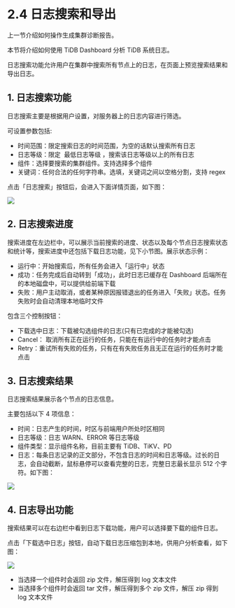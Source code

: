 # 2.4 日志搜索和导出

上一节介绍如何操作生成集群诊断报告。

本节将介绍如何使用 TiDB Dashboard 分析 TiDB 系统日志。

日志搜索功能允许用户在集群中搜索所有节点上的日志，在页面上预览搜索结果和导出日志。

## 1. 日志搜索功能

日志搜索主要是根据用户设置，对服务器上的日志内容进行筛选。

可设置参数包括:

- 时间范围：限定搜索日志的时间范围，为空的话默认搜索所有日志
- 日志等级：限定 ​ 最低日志等级 ​，搜索该日志等级以上的所有日志
- 组件：选择要搜索的集群组件。支持选择多个组件
- 关键词：任何合法的任何字符串。选填，关键词之间以空格分割，支持 regex

点击「日志搜索」按钮后，会进入下面详情页面，如下图：

![](res/session3/chapter2/log-export/1.jpg)

## 2. 日志搜索进度


搜索进度在左边栏中，可以展示当前搜索的进度、状态以及每个节点日志搜索状态和统计等，搜索进度中还包括下载日志功能，见下小节图。展示状态示例：

- 运行中：开始搜索后，所有任务会进入「运行中」状态
- 成功：任务完成后自动转到「成功」，此时日志已缓存在 Dashboard 后端所在的本地磁盘中，可以提供给前端下载
- 失败：用户主动取消，或者某种原因报错退出的任务进入「失败」状态。任务失败时会自动清理本地临时文件

包含三个控制按钮：

- 下载选中日志：下载被勾选组件的日志(只有已完成的才能被勾选)
- Cancel：​ 取消所有正在运行的任务 ​，只能在有运行中的任务时才能点击
- Retry：重试所有失败的任务 ​，只有在有失败任务且无正在运行的任务时才能点击

## 3. 日志搜索结果

日志搜索结果展示各个节点的日志信息。

主要包括以下 4 项信息：

- 时间：日志产生的时间，时区与前端用户所处时区相同
- 日志等级：日志 WARN、ERROR 等日志等级
- 组件类型：显示组件名称，目前主要有 TiDB、TiKV、PD
- 日志：每条日志记录的正文部分，不包含日志的时间和日志等级。过长的日志，会自动截断，鼠标悬停可以查看完整的日志，完整日志最长显示 512 个字符。如下图：

![](res/session3/chapter2/log-export/2.jpg)

## 4. 日志导出功能

搜索结果可以在右边栏中看到日志下载功能，用户可以选择要下载的组件日志。

点击「下载选中日志」按钮，自动下载日志压缩包到本地，供用户分析查看，如下图：

![](res/session3/chapter2/log-export/3.jpg)

- 当选择一个组件时会返回 zip 文件，解压得到 log 文本文件
- 当选择多个组件时会返回 tar 文件，解压得到多个 zip 文件，解压 zip 得到 log 文本文件
